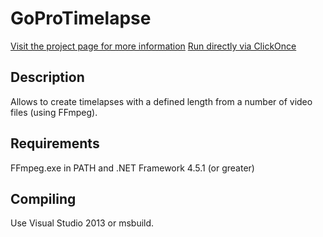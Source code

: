 # GoProTimelapse

[Visit the project page for more information](http://www.journeyofcode.com/gopro-timelapse/)
[Run directly via ClickOnce](http://www.journeyofcode.com/clickonce/goprotimelapse/GoProTimelapse.application)

## Description
Allows to create timelapses with a defined length from a number of video files (using FFmpeg).

## Requirements
FFmpeg.exe in PATH and .NET Framework 4.5.1 (or greater) 

## Compiling
Use Visual Studio 2013 or msbuild.
